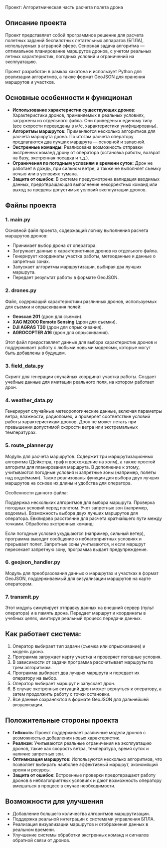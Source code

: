 Проект: Алгоритмическая часть расчета полета дрона

## Описание проекта

Проект представляет собой программное решение для расчета полетных заданий беспилотных летательных аппаратов (БПЛА), используемых в аграрной сфере. Основная задача алгоритма — оптимальное планирование маршрутов дронов, с учетом реальных летных характеристик, погодных условий и ограничений на эксплуатацию.

Проект разработан в рамках хакатона и использует Python для реализации алгоритмов, а также формат GeoJSON для хранения маршрутов и участков.

## Основные особенности и функционал
- **Использование характеристик существующих дронов**: Характеристики дронов, применяемых в реальных условиях, загружены из отдельного файла. Они приведены к единому типу (все скорости переведены в м/с, характеристики унифицированы).
- **Алгоритмы маршрутов**: Применяются несколько алгоритмов для расчета маршрута дрона. По итогам расчета оператору предлагаются два лучших маршрута — основной и запасной.
- **Экстренные команды**: Реализована возможность отправки экстренных команд дрону от оператора (остановка работы, возврат на базу, экстренная посадка и т.д.).
- **Ограничения по погодным условиям и времени суток**: Дрон не работает в дождь, при сильном ветре, а также не выполняет съемку ночью или в условиях тумана.
- **Защита от ошибок**: В системе предусмотрена валидация вводимых данных, предотвращающая выполнение некорректных команд или выход за пределы допустимых условий эксплуатации дронов.

## Файлы проекта

### 1. **main.py**
Основной файл проекта, содержащий логику выполнения расчета маршрутов дронов:
- Принимает выбор дрона от оператора.
- Загружает данные о характеристиках дронов из отдельного файла.
- Генерирует координаты участка работы, метеоданные и данные о запретных зонах.
- Запускает алгоритмы маршрутизации, выбирая два лучших маршрута.
- Передает результат работы в формате GeoJSON.

### 2. **drones.py**
Файл, содержащий характеристики различных дронов, используемых для съемки и опрыскивания полей:
- **Geoscan 201** (дрон для съемки).
- **XAG M2000 Remote Sensing** (дрон для съемки).
- **DJI AGRAS T30** (дрон для опрыскивания).
- **AGROCOPTER A16** (дрон для опрыскивания).
  
Этот файл предоставляет данные для выбора характеристик дронов и поддерживает работу с любыми новыми моделями, которые могут быть добавлены в будущем.

### 3. **field_data.py**
Скрипт для генерации случайных координат участка работы. Создает учебные данные для имитации реального поля, на котором работает дрон.

### 4. **weather_data.py**
Генерирует случайные метеорологические данные, включая параметры ветра, влажности, радиопомех, и проверяет соответствие условий работы характеристикам дронов. Дрон не может летать при превышении допустимой скорости ветра или экстремальных температурах.

### 5. **route_planner.py**
Модуль для расчета маршрутов. Содержит три маршрутизационных алгоритма (Дейкстра, граф и восхождение на холм), а также простой алгоритм для планирования маршрута. В дополнение к этому, учитываются погодные условия и запретные зоны (например, полеты над водоёмами). Также реализованы функции для выбора двух лучших маршрутов на основе их длины и удобства для оператора.

Особенности данного файла:

Поддержка нескольких алгоритмов для выбора маршрута.
Проверка погодных условий перед полетом.
Учет запретных зон (например, водоемы).
Возможность выбора двух лучших маршрутов для оператора.
Евклидово расстояние для расчета кратчайшего пути между точками.
Обработка экстренных команд:

Если погодные условия ухудшаются (например, сильный ветер), программа выводит сообщение о неблагоприятных условиях и прерывает полет.
Запретные зоны учитываются, и если маршрут пересекает запретную зону, программа выдает предупреждение.

### 6. **geojson_handler.py**
Модуль для преобразования данных о маршрутах и участках в формат GeoJSON, поддерживаемый для визуализации маршрутов на карте оператором.

### 7. **transmit.py**
Этот модуль симулирует отправку данных на внешний сервер (пульт оператора) и в память дрона. Передает маршрут и координаты в учебных целях, имитируя реальный процесс передачи данных.

## Как работает система:
1. Оператор выбирает тип задачи (съемка или опрыскивание) и модель дрона.
2. Программа загружает карту участка и проверяет погодные условия.
3. В зависимости от задачи программа рассчитывает маршруты по трем алгоритмам.
4. Программа выбирает два лучших маршрута и передает их оператору на выбор.
5. Оператор выбирает маршрут и запускает дрон.
6. В случае экстренных ситуаций дрон может вернуться к оператору, а затем продолжить работу с точки остановки.
7. Все данные сохраняются в формате GeoJSON для дальнейшей визуализации.

## Положительные стороны проекта
- **Гибкость**: Проект поддерживает различные модели дронов с возможностью добавления новых характеристик.
- **Реализм**: Учитываются реальные ограничения на эксплуатацию дронов, такие как скорость ветра, температура, время суток и наличие запретных зон.
- **Оптимизация маршрутов**: Используются несколько алгоритмов, что позволяет выбирать наиболее эффективный маршрут, экономящий время и ресурсы.
- **Защита от ошибок**: Встроенные проверки предотвращают работу дронов в неблагоприятных условиях и дают возможность оператору вмешаться в процесс в случае необходимости.

## Возможности для улучшения
- Добавление большего количества алгоритмов маршрутизации.
- Поддержка реальной интеграции с системами управления БПЛА.
- Реализация визуализации маршрутов и отображения данных в реальном времени.
- Улучшение системы обработки экстренных команд и сигналов обратной связи от дронов.
